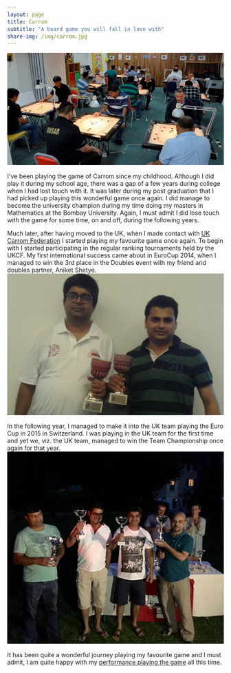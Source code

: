 ```yaml
---
layout: page
title: Carrom
subtitle: "A board game you will fall in love with"
share-img: /img/carrom.jpg
---
```


[![Carrom tournament](/img/carrom.jpg)](/img/carrom.jpg)

I've been playing the game of Carrom since my childhood. Although I did play it during my school age, there was a gap of a few years
during college when I had lost touch with it. It was later during my post graduation that I had picked up playing this wonderful
game once again. I did manage to become the university champion during my time doing my masters in Mathematics at the Bombay University.
Again, I must admit I did lose touch with the game for some time, on and off, during the following years. 

Much later, after having moved to the UK, when I made contact with [UK Carrom Federation](http://ukcarromfed.com/) I started playing my
favourite game once again. To begin with I started participating in the regular ranking tournaments held by the UKCF.
My first international success came about in EuroCup 2014, when I managed to win the 3rd place in the Doubles event with my friend and
doubles partner, Aniket Shetye.
[![3rd Place](/img/eurocup2014-3rdprize.png)](/img/eurocup2014-3rdprize.png)

In the following year, I managed to make it into the UK team playing the Euro Cup in 2015 in Switzerland. I was playing in the UK team
for the first time and yet we, viz. the UK team, managed to win the Team Championship once again for that year.
[![UK Team](/img/EuroCup2015.jpg)](/img/EuroCup2015.jpg)

It has been quite a wonderful journey playing my favourite game and I must admit, I am quite happy with my
[performance playing the game](http://sol3.arstecnica.it/lit/player/9e782b4c841711e3ac012e92809967e5) all this time.
